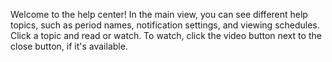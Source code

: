 Welcome to the help center! In the main view, you can see different help topics, such as period names, notification settings, and viewing schedules. Click a topic and read or watch. To watch, click the video button next to the close button, if it's available.